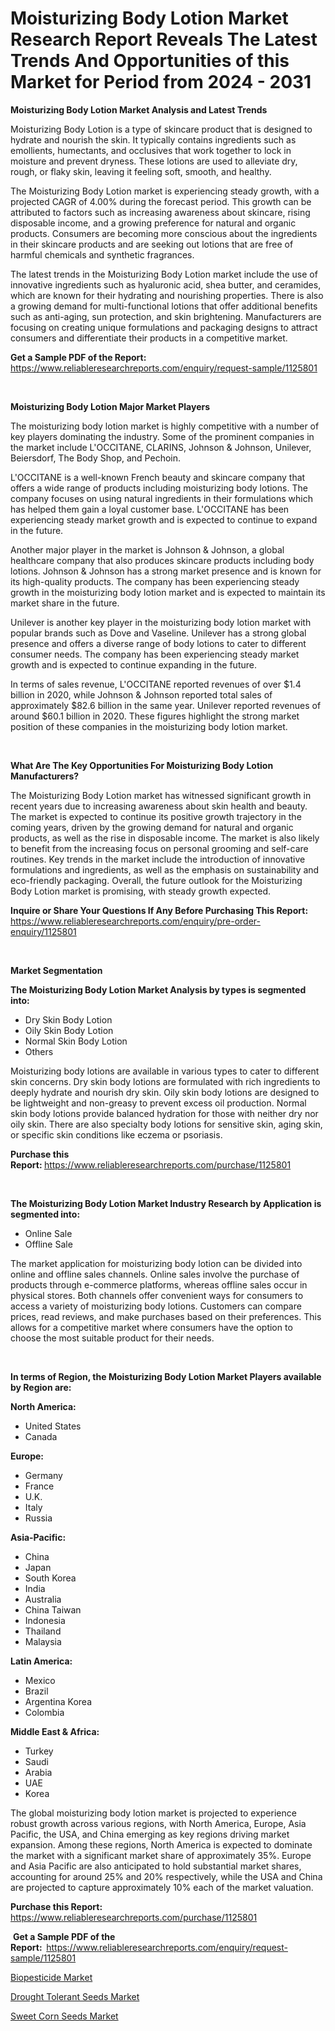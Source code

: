 <p><h1>Moisturizing Body Lotion Market Research Report Reveals The Latest Trends And Opportunities of this Market for Period from 2024 - 2031</h1></p><p><strong>Moisturizing Body Lotion Market Analysis and Latest Trends</strong></p>
<p><p>Moisturizing Body Lotion is a type of skincare product that is designed to hydrate and nourish the skin. It typically contains ingredients such as emollients, humectants, and occlusives that work together to lock in moisture and prevent dryness. These lotions are used to alleviate dry, rough, or flaky skin, leaving it feeling soft, smooth, and healthy.</p><p>The Moisturizing Body Lotion market is experiencing steady growth, with a projected CAGR of 4.00% during the forecast period. This growth can be attributed to factors such as increasing awareness about skincare, rising disposable income, and a growing preference for natural and organic products. Consumers are becoming more conscious about the ingredients in their skincare products and are seeking out lotions that are free of harmful chemicals and synthetic fragrances.</p><p>The latest trends in the Moisturizing Body Lotion market include the use of innovative ingredients such as hyaluronic acid, shea butter, and ceramides, which are known for their hydrating and nourishing properties. There is also a growing demand for multi-functional lotions that offer additional benefits such as anti-aging, sun protection, and skin brightening. Manufacturers are focusing on creating unique formulations and packaging designs to attract consumers and differentiate their products in a competitive market.</p></p>
<p><strong>Get a Sample PDF of the Report:&nbsp;</strong> <a href="https://www.reliableresearchreports.com/enquiry/request-sample/1125801">https://www.reliableresearchreports.com/enquiry/request-sample/1125801</a></p>
<p>&nbsp;</p>
<p><strong>Moisturizing Body Lotion Major Market Players</strong></p>
<p><p>The moisturizing body lotion market is highly competitive with a number of key players dominating the industry. Some of the prominent companies in the market include L'OCCITANE, CLARINS, Johnson & Johnson, Unilever, Beiersdorf, The Body Shop, and Pechoin. </p><p>L'OCCITANE is a well-known French beauty and skincare company that offers a wide range of products including moisturizing body lotions. The company focuses on using natural ingredients in their formulations which has helped them gain a loyal customer base. L'OCCITANE has been experiencing steady market growth and is expected to continue to expand in the future.</p><p>Another major player in the market is Johnson & Johnson, a global healthcare company that also produces skincare products including body lotions. Johnson & Johnson has a strong market presence and is known for its high-quality products. The company has been experiencing steady growth in the moisturizing body lotion market and is expected to maintain its market share in the future.</p><p>Unilever is another key player in the moisturizing body lotion market with popular brands such as Dove and Vaseline. Unilever has a strong global presence and offers a diverse range of body lotions to cater to different consumer needs. The company has been experiencing steady market growth and is expected to continue expanding in the future.</p><p>In terms of sales revenue, L'OCCITANE reported revenues of over $1.4 billion in 2020, while Johnson & Johnson reported total sales of approximately $82.6 billion in the same year. Unilever reported revenues of around $60.1 billion in 2020. These figures highlight the strong market position of these companies in the moisturizing body lotion market.</p></p>
<p>&nbsp;</p>
<p><strong>What Are The Key Opportunities For Moisturizing Body Lotion Manufacturers?</strong></p>
<p><p>The Moisturizing Body Lotion market has witnessed significant growth in recent years due to increasing awareness about skin health and beauty. The market is expected to continue its positive growth trajectory in the coming years, driven by the growing demand for natural and organic products, as well as the rise in disposable income. The market is also likely to benefit from the increasing focus on personal grooming and self-care routines. Key trends in the market include the introduction of innovative formulations and ingredients, as well as the emphasis on sustainability and eco-friendly packaging. Overall, the future outlook for the Moisturizing Body Lotion market is promising, with steady growth expected.</p></p>
<p><strong>Inquire or Share Your Questions If Any Before Purchasing This Report:</strong> <a href="https://www.reliableresearchreports.com/enquiry/pre-order-enquiry/1125801">https://www.reliableresearchreports.com/enquiry/pre-order-enquiry/1125801</a></p>
<p>&nbsp;</p>
<p><strong>Market Segmentation</strong></p>
<p><strong>The Moisturizing Body Lotion Market Analysis by types is segmented into:</strong></p>
<p><ul><li>Dry Skin Body Lotion</li><li>Oily Skin Body Lotion</li><li>Normal Skin Body Lotion</li><li>Others</li></ul></p>
<p><p>Moisturizing body lotions are available in various types to cater to different skin concerns. Dry skin body lotions are formulated with rich ingredients to deeply hydrate and nourish dry skin. Oily skin body lotions are designed to be lightweight and non-greasy to prevent excess oil production. Normal skin body lotions provide balanced hydration for those with neither dry nor oily skin. There are also specialty body lotions for sensitive skin, aging skin, or specific skin conditions like eczema or psoriasis.</p></p>
<p><strong>Purchase this Report:&nbsp;</strong><a href="https://www.reliableresearchreports.com/purchase/1125801">https://www.reliableresearchreports.com/purchase/1125801</a></p>
<p>&nbsp;</p>
<p><strong>The Moisturizing Body Lotion Market Industry Research by Application is segmented into:</strong></p>
<p><ul><li>Online Sale</li><li>Offline Sale</li></ul></p>
<p><p>The market application for moisturizing body lotion can be divided into online and offline sales channels. Online sales involve the purchase of products through e-commerce platforms, whereas offline sales occur in physical stores. Both channels offer convenient ways for consumers to access a variety of moisturizing body lotions. Customers can compare prices, read reviews, and make purchases based on their preferences. This allows for a competitive market where consumers have the option to choose the most suitable product for their needs.</p></p>
<p>&nbsp;</p>
<p><strong>In terms of Region, the Moisturizing Body Lotion Market Players available by Region are:</strong></p>
<p>
    <p> <strong> North America: </strong>
        <ul>
            <li>United States</li>
            <li>Canada</li>
        </ul>
        </p> 
    <p> <strong> Europe: </strong>
        <ul>
            <li>Germany</li>
            <li>France</li>
            <li>U.K.</li>
            <li>Italy</li>
            <li>Russia</li>
        </ul>
        </p> 
    <p> <strong> Asia-Pacific: </strong>
        <ul>
            <li>China</li>
            <li>Japan</li>
            <li>South Korea</li>
            <li>India</li>
            <li>Australia</li>
            <li>China Taiwan</li>
            <li>Indonesia</li>
            <li>Thailand</li>
            <li>Malaysia</li>
        </ul>
        </p> 
    <p> <strong> Latin America: </strong>
        <ul>
            <li>Mexico</li>
            <li>Brazil</li>
            <li>Argentina Korea</li>
            <li>Colombia</li>
        </ul>
        </p> 
    <p> <strong> Middle East & Africa: </strong>
        <ul>
            <li>Turkey</li>
            <li>Saudi</li>
            <li>Arabia</li>
            <li>UAE</li>
            <li>Korea</li>
        </ul>
    </p>
    </p>
<p><p>The global moisturizing body lotion market is projected to experience robust growth across various regions, with North America, Europe, Asia Pacific, the USA, and China emerging as key regions driving market expansion. Among these regions, North America is expected to dominate the market with a significant market share of approximately 35%. Europe and Asia Pacific are also anticipated to hold substantial market shares, accounting for around 25% and 20% respectively, while the USA and China are projected to capture approximately 10% each of the market valuation.</p></p>
<p><strong>Purchase this Report: </strong><a href="https://www.reliableresearchreports.com/purchase/1125801">https://www.reliableresearchreports.com/purchase/1125801</a></p>
<p>&nbsp;<strong>Get a Sample PDF of the Report:&nbsp;&nbsp;</strong><a href="https://www.reliableresearchreports.com/enquiry/request-sample/1125801">https://www.reliableresearchreports.com/enquiry/request-sample/1125801</a></p>
<p><strong></strong></p>
<p><p><a href="https://fearless-okapi-6c8.notion.site/Biopesticide-Market-Size-Market-Share-and-Global-Market-Analysis-Report-2024-2031-6332fff44bbb40f5b1be71ad9fe666b1">Biopesticide Market</a></p><p><a href="https://scarlet-rocket-c63.notion.site/Drought-Tolerant-Seeds-Market-Offers-Provide-Insightful-Data-for-the-Time-Period-from-2024-to-2031-a-8d4ddb1c8cc84478821229012c716869">Drought Tolerant Seeds Market</a></p><p><a href="https://zircon-bluebell-299.notion.site/Sweet-Corn-Seeds-Market-Size-Global-Industry-Overview-Market-Segmentation-and-Forecast-2024-to-20-ec0c2d4a07174359b72c0148524f21da">Sweet Corn Seeds Market</a></p></p>
